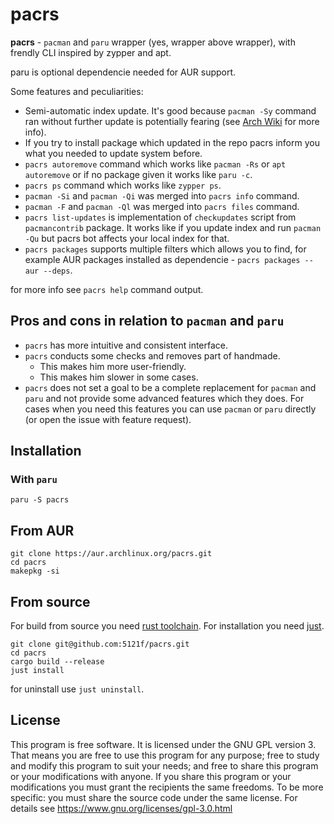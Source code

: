 # pacrs

**pacrs** - `pacman` and `paru` wrapper (yes, wrapper above wrapper), with
frendly CLI inspired by zypper and apt.

paru is optional dependencie needed for AUR support.

Some features and peculiarities:

- Semi-automatic index update. It's good because `pacman -Sy` command ran
  without further update is potentially fearing (see
  [Arch Wiki](https://wiki.archlinux.org/title/System_maintenance#Partial_upgrades_are_unsupported)
  for more info).
- If you try to install package which updated in the repo pacrs inform you
  what you needed to update system before.
- `pacrs autoremove` command which works like `pacman -Rs` or
  `apt autoremove` or if no package given it works like `paru -c`.
- `pacrs ps` command which works like `zypper ps`.
- `pacman -Si` and `pacman -Qi` was merged into `pacrs info` command.
- `pacman -F` and `pacman -Ql` was merged into `pacrs files` command.
- `pacrs list-updates` is implementation of `checkupdates` script from
  `pacmancontrib` package. It works like if you update index and run
  `pacman -Qu` but pacrs bot affects your local index for that.
- `pacrs packages` supports multiple filters which allows you to find, for
  example AUR packages installed as dependencie -
  `pacrs packages --aur --deps`.

for more info see `pacrs help` command output.


## Pros and cons in relation to `pacman` and `paru`

- `pacrs` has more intuitive and consistent interface.
- `pacrs` conducts some checks and removes part of handmade.
  - This makes him more user-friendly.
  - This makes him slower in some cases.
- `pacrs` does not set a goal to be a complete replacement for `pacman` and
  `paru` and not provide some advanced features which they does. For cases
  when you need this features you can use `pacman` or `paru` directly (or open
  the issue with feature request).

## Installation

### With `paru`

```
paru -S pacrs
```

## From AUR

```
git clone https://aur.archlinux.org/pacrs.git
cd pacrs
makepkg -si
```

## From source

For build from source you need
[rust toolchain](https://www.rust-lang.org/tools/install). For installation you
need [just](https://github.com/casey/just).

```
git clone git@github.com:5121f/pacrs.git
cd pacrs
cargo build --release
just install
```

for uninstall use `just uninstall`.

## License

This program is free software.
It is licensed under the GNU GPL version 3.
That means you are free to use this program for any purpose;
free to study and modify this program to suit your needs;
and free to share this program or your modifications with anyone.
If you share this program or your modifications
you must grant the recipients the same freedoms.
To be more specific: you must share the source code under the same license.
For details see https://www.gnu.org/licenses/gpl-3.0.html
